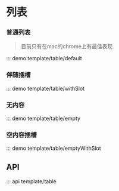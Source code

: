# 列表

### 普通列表

> 目前只有在mac的chrome上有最佳表现

::: demo template/table/default

### 伴随插槽

::: demo template/table/withSlot

### 无内容

::: demo template/table/empty

### 空内容插槽

::: demo template/table/emptyWithSlot


## API

::: api template/table
